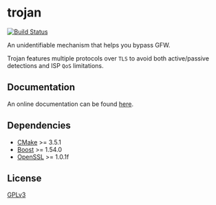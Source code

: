 # trojan

[![Build Status](https://travis-ci.org/GreaterFire/trojan.svg?branch=master)](https://travis-ci.org/GreaterFire/trojan)

An unidentifiable mechanism that helps you bypass GFW.

Trojan features multiple protocols over `TLS` to avoid both active/passive detections and ISP `QoS` limitations.

## Documentation

An online documentation can be found [here](https://greaterfire.github.io/trojan).

## Dependencies

- [CMake](https://cmake.org/) >= 3.5.1
- [Boost](http://www.boost.org/) >= 1.54.0
- [OpenSSL](https://www.openssl.org/) >= 1.0.1f

## License

[GPLv3](LICENSE)

